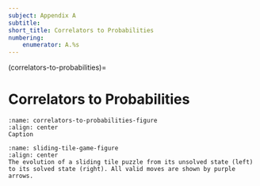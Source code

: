 ```yaml
---
subject: Appendix A
subtitle:
short_title: Correlators to Probabilities
numbering: 
    enumerator: A.%s
---
```


(correlators-to-probabilities)=
# Correlators to Probabilities


```{figure} correlators-to-probabilities.JPG
:name: correlators-to-probabilities-figure
:align: center
Caption
```

```{figure} sliding-tile-game.PNG
:name: sliding-tile-game-figure
:align: center
The evolution of a sliding tile puzzle from its unsolved state (left) to its solved state (right). All valid moves are shown by purple arrows.
```